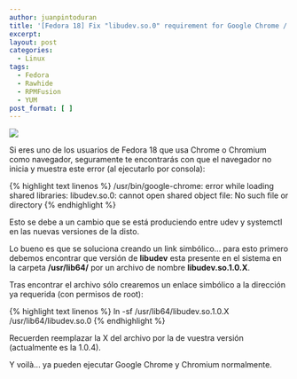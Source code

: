 ```yaml
---
author: juanpintoduran
title: '[Fedora 18] Fix "libudev.so.0" requirement for Google Chrome / Chromium'
excerpt:
layout: post
categories:
  - Linux
tags:
  - Fedora
  - Rawhide
  - RPMFusion
  - YUM
post_format: [ ]
---
```

[![][1]][1]

Si eres uno de los usuarios de Fedora 18 que usa Chrome o Chromium como navegador, seguramente te encontrarás con que el navegador no inicia y muestra este error (al ejecutarlo por consola):

{% highlight text linenos %}
/usr/bin/google-chrome: error while loading shared libraries: libudev.so.0: cannot open shared object file: No such file or directory
{% endhighlight %}

Esto se debe a un cambio que se está produciendo entre udev y systemctl en las nuevas versiones de la disto.

Lo bueno es que se soluciona creando un link simbólico... para esto primero debemos encontrar que versión de **libudev** esta presente en el sistema en la carpeta **/usr/lib64/** por un archivo de nombre **libudev.so.1.0.X**.

Tras encontrar el archivo sólo crearemos un enlace simbólico a la dirección ya requerida (con permisos de root):

{% highlight text linenos %}
ln -sf /usr/lib64/libudev.so.1.0.X /usr/lib64/libudev.so.0
{% endhighlight %}

Recuerden reemplazar la X del archivo por la de vuestra versión (actualmente es la 1.0.4).

Y voilà... ya pueden ejecutar Google Chrome y Chromium normalmente.

  [1]: http://cabargas.com/images/fedora-18-chrome.png